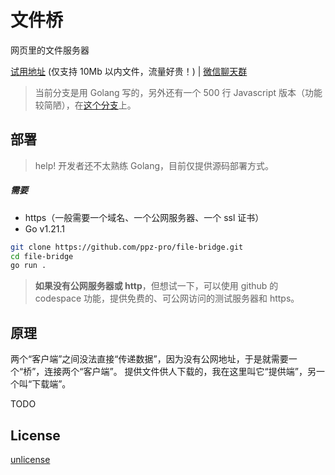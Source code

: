 # 文件桥
网页里的文件服务器

[试用地址](https://bridge.ppz.我爱你/) (仅支持 10Mb 以内文件，流量好贵！) | [微信聊天群](https://ppz-pro.github.io/.github/)

> 当前分支是用 Golang 写的，另外还有一个 500 行 Javascript 版本（功能较简陋），在[这个分支](https://github.com/ppz-pro/file-bridge/tree/500.js)上。

## 部署
> help! 开发者还不太熟练 Golang，目前仅提供源码部署方式。

##### 需要
+ https（一般需要一个域名、一个公网服务器、一个 ssl 证书）
+ Go v1.21.1

``` bash
git clone https://github.com/ppz-pro/file-bridge.git
cd file-bridge
go run .
```

> **如果没有公网服务器或 http**，但想试一下，可以使用 github 的 codespace 功能，提供免费的、可公网访问的测试服务器和 https。

## 原理
两个“客户端”之间没法直接“传递数据”，因为没有公网地址，于是就需要一个“桥”，连接两个“客户端”。
提供文件供人下载的，我在这里叫它“提供端”，另一个叫“下载端”。

TODO

## License
[unlicense](https://unlicense.org)

